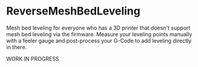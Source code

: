 # ReverseMeshBedLeveling
Mesh bed leveling for everyone who has a 3D printer that doesn't support mesh bed leveling via the firmware.
Measure your leveling points manually with a feeler gauge and post-process your G-Code to add leveling directly in there.

WORK IN PROGRESS